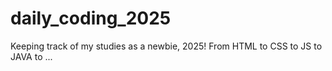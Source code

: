 # daily_coding_2025
Keeping track of my studies as a newbie, 2025!
<n></n> From HTML to CSS to JS to JAVA to ...
